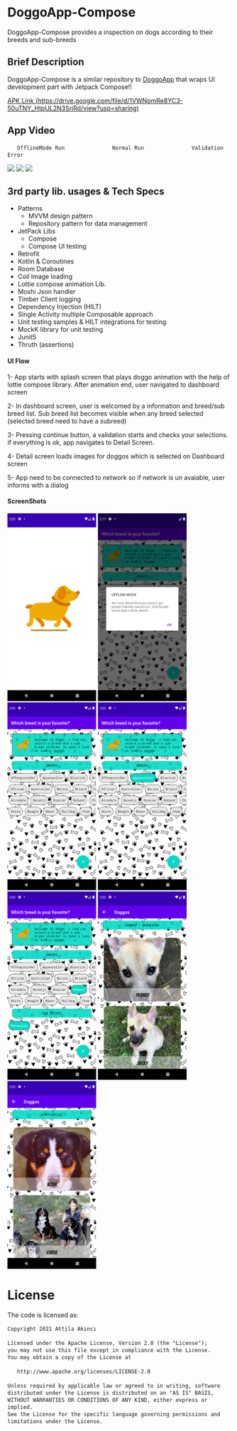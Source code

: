 # DoggoApp-Compose
DoggoApp-Compose provides a inspection on dogs according to their breeds and sub-breeds 

## Brief Description
DoggoApp-Compose is a similar repository to [DoggoApp](https://github.com/AttilaAKINCI/DoggoApp) that wraps UI development part with Jetpack Compose!! 

[APK Link (https://drive.google.com/file/d/1VWNpmRe8YC3-50uTNY_HtpUL2N3SriRd/view?usp=sharing)](https://drive.google.com/file/d/1VWNpmRe8YC3-50uTNY_HtpUL2N3SriRd/view?usp=sharing)

## App Video

       OfflineMode Run               Normal Run               Validation Error

<img src="https://user-images.githubusercontent.com/21987335/147820989-637b0058-f770-45c0-b870-c9f7105f4a46.gif" width="200"/> <img 
src="https://user-images.githubusercontent.com/21987335/147821007-ec61cef4-4181-4f6d-94de-62aa9b152060.gif" width="200"/>  <img 
src="https://user-images.githubusercontent.com/21987335/147821026-9a780384-d1a4-4f85-8ea5-0ef0adc3c6a5.gif" width="200"/>


## 3rd party lib. usages & Tech Specs
* Patterns
    - MVVM design pattern
    - Repository pattern for data management
* JetPack Libs
    - Compose
    - Compose UI testing
* Retrofit
* Kotlin & Coroutines
* Room Database 
* Coil Image loading
* Lottie compose animation Lib.
* Moshi Json handler
* Timber Client logging
* Dependency Injection (HILT) 
* Single Activity multiple Composable approach
* Unit testing samples & HILT integrations for testing
* MockK library for unit testing
* Junit5
* Thruth (assertions)

#### UI Flow
1- App starts with splash screen that plays doggo animation with the help of lottie compose library. After animation end, user navigated to dashboard screen

2- In dashboard screen, user is welcomed by a information and breed/sub breed list. Sub breed list becomes visible when any breed selected (selected breed need to have a subreed)

3- Pressing continue button, a validation starts and checks your selections. if everything is ok, app navigates to Detail Screen.

4- Detail screen loads images for doggos which is selected on Dashboard screen

5- App need to be connected to network so if network is un avaiable, user informs with a dialog

#### ScreenShots
<img src="https://github.com/AttilaAKINCI/DoggoApp-Compose/blob/master/images/1.png" width="200">   <img
src="https://github.com/AttilaAKINCI/DoggoApp-Compose/blob/master/images/2-1.png" width="200">   <img
src="https://github.com/AttilaAKINCI/DoggoApp-Compose/blob/master/images/3-1.png" width="200">   <img                                                                             
src="https://github.com/AttilaAKINCI/DoggoApp-Compose/blob/master/images/4-1.png" width="200">   <img                                                                             
src="https://github.com/AttilaAKINCI/DoggoApp-Compose/blob/master/images/5-1.png" width="200">   <img                                                                             
src="https://github.com/AttilaAKINCI/DoggoApp-Compose/blob/master/images/6-1.png" width="200"> <img 
src="https://github.com/AttilaAKINCI/DoggoApp-Compose/blob/master/images/7.png" width="200"> 
                                                                                        

# License

The code is licensed as:

```
Copyright 2021 Attila Akıncı

Licensed under the Apache License, Version 2.0 (the "License");
you may not use this file except in compliance with the License.
You may obtain a copy of the License at

   http://www.apache.org/licenses/LICENSE-2.0

Unless required by applicable law or agreed to in writing, software
distributed under the License is distributed on an "AS IS" BASIS,
WITHOUT WARRANTIES OR CONDITIONS OF ANY KIND, either express or implied.
See the License for the specific language governing permissions and
limitations under the License.
```
